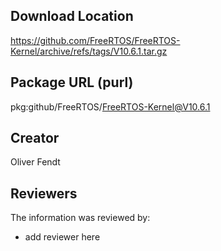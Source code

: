 ## Download Location

https://github.com/FreeRTOS/FreeRTOS-Kernel/archive/refs/tags/V10.6.1.tar.gz

## Package URL (purl)

pkg:github/FreeRTOS/FreeRTOS-Kernel@V10.6.1

## Creator

Oliver Fendt

## Reviewers

The information was reviewed by:

* add reviewer here
